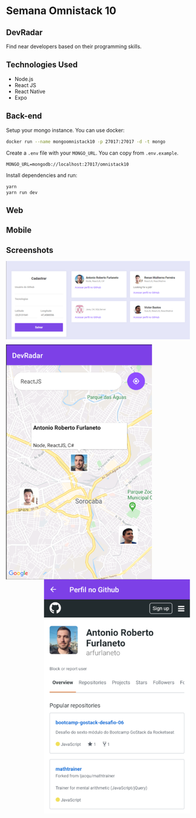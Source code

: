 # Semana Omnistack 10

## DevRadar
Find near developers based on their programming skills.

## Technologies Used
- Node.js
- React JS
- React Native
- Expo

## Back-end
Setup your mongo instance.
You can use docker:
```bash
docker run --name mongoomnistack10 -p 27017:27017 -d -t mongo
```
Create a `.env` file with your `MONGO_URL`. You can copy from `.env.example`.
```
MONGO_URL=mongodb://localhost:27017/omnistack10
```
Install dependencies and run:
```
yarn
yarn run dev
```

## Web

## Mobile

## Screenshots
<p align="center">
  <img align="center" width="800" src="./.github/web_01.png"></img>
</p>
<p>
  <img align="left" width="400" src="./.github/mobile_02.png"></img>
  <img align="right" width="400" src="./.github/mobile_03.png"></img>
</p>
